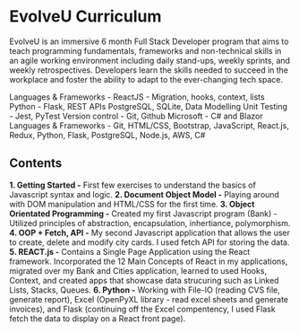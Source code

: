 # EvolveU Curriculum

EvolveU is an immersive 6 month Full Stack Developer program that aims to teach programming fundamentals, frameworks and non-technical skills in an agile working environment including daily stand-ups, weekly sprints, and weekly retrospectives. Developers learn the skills needed to succeed in the workplace and foster the ability to adapt to the ever-changing tech space.

Languages & Frameworks -
ReactJS - Migration, hooks, context, lists
Python - Flask, REST APIs
PostgreSQL, SQLite, Data Modelling
Unit Testing - Jest, PyTest
Version control - Git, Github
Microsoft - C# and Blazor
Languages & Frameworks - Git, HTML/CSS, Bootstrap, JavaScript, React.js, Redux, Python, Flask, PostgreSQL, Node.js, AWS, C#

## Contents
**1. Getting Started -** First few exercises to understand the basics of Javascript syntax and logic.
**2. Document Object Model -** Playing around with DOM manipulation and HTML/CSS for the first time.
**3. Object Orientated Programming -** Created my first Javascript program (Bank) - Utilized principles of abstraction, encapsulation, inhertiance, polymorphism.    
**4. OOP + Fetch, API -** My second Javascript application that allows the user to create, delete and modify city cards. I used fetch API for storing the data.
**5. REACT.js -** Contains a Single Page Application using the React framework. Incorporated the 12 Main Concepts of React in my applications, migrated over my Bank and Cities application, learned to used Hooks, Context, and created apps that showcase data strucuring such as Linked Lists, Stacks, Queues. 
**6. Python -** Working with File-IO (reading CVS file, generate report), Excel (OpenPyXL library - read excel sheets and generate invoices), and Flask (continuing off the Excel compentency, I used Flask fetch the data to display on a React front page).
